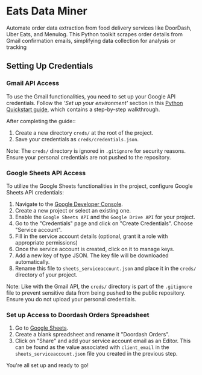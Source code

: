 # Eats Data Miner
Automate order data extraction from food delivery services like DoorDash, Uber Eats, and Menulog. This Python toolkit scrapes order details from Gmail confirmation emails, simplifying data collection for analysis or tracking

## Setting Up Credentials

### Gmail API Access
To use the Gmail functionalities, you need to set up your Google API credentials. Follow the *'Set up your environment'* section in this [Python Quickstart guide](https://developers.google.com/gmail/api/quickstart/python), which contains a step-by-step walkthrough.

After completing the guide::
1. Create a new directory `creds/` at the root of the project.
2. Save your credentials as `creds/credentials.json`.

Note: The `creds/` directory is ignored in `.gitignore` for security reasons. Ensure your personal credentials are not pushed to the repository.

### Google Sheets API Access
To utilize the Google Sheets functionalities in the project, configure Google Sheets API credentials:

1. Navigate to the [Google Developer Console](https://console.developers.google.com/).
2. Create a new project or select an existing one.
3. Enable the `Google Sheets API` and the `Google Drive API` for your project.
4. Go to the "Credentials" page and click on "Create Credentials". Choose "Service account".
5. Fill in the service account details (optional, grant it a role with appropriate permissions)
6. Once the service account is created, click on it to manage keys.
7. Add a new key of type JSON. The key file will be downloaded automatically.
8. Rename this file to `sheets_serviceaccount.json` and place it in the `creds/` directory of your project.

Note: Like with the Gmail API, the `creds/` directory is part of the `.gitignore` file to prevent sensitive data from being pushed to the public repository. Ensure you do not upload your personal credentials.

### Set up Access to Doordash Orders Spreadsheet

1. Go to [Google Sheets](https://docs.google.com/spreadsheets/).
2. Create a blank spreadsheet and rename it "Doordash Orders".
3. Click on "Share" and add your service account email as an Editor. This can be found as the value associated with `client_email` in the `sheets_serviceaccount.json` file you created in the previous step.

You're all set up and ready to go!
